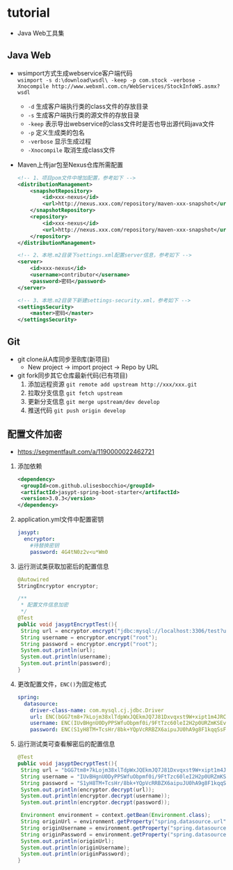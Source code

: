 # tutorial
- Java Web工具集

## Java Web
- wsimport方式生成webservice客户端代码<br>
`wsimport -s d:\download\wsdl\ -keep -p com.stock -verbose -Xnocompile http://www.webxml.com.cn/WebServices/StockInfoWS.asmx?wsdl`
  - `-d` 生成客户端执行类的class文件的存放目录
  - `-s` 生成客户端执行类的源文件的存放目录
  - `-keep` 表示导出webservice的class文件时是否也导出源代码java文件
  - `-p` 定义生成类的包名
  - `-verbose` 显示生成过程
  - `-Xnocompile` 取消生成class文件  
  
- Maven上传jar包至Nexus仓库所需配置
    ```xml
    <!-- 1、项目pom文件中增加配置，参考如下 -->
    <distributionManagement>
        <snapshotRepository>
            <id>xxx-nexus</id>
            <url>http://nexus.xxx.com/repository/maven-xxx-snapshot</url>
        </snapshotRepository>
        <repository>
            <id>xxx-nexus</id>
            <url>http://nexus.xxx.com/repository/maven-xxx-snapshot</url>
        </repository>
    </distributionManagement>
    
    <!-- 2、本地.m2目录下settings.xml配置server信息，参考如下 -->
    <server>
        <id>xxx-nexus</id>
        <username>contributor</username>
        <password>密码</password>
    </server>
    
    <!-- 3、本地.m2目录下新建settings-security.xml，参考如下 -->
    <settingsSecurity>
        <master>密码</master>
    </settingsSecurity>
    ```

## Git
- git clone从A库同步至B库(新项目)  
  - New project → import project → Repo by URL  
- git fork同步其它仓库最新代码(已有项目)  
  1. 添加远程资源 `git remote add upstream http://xxx/xxx.git`  
  2. 拉取分支信息 `git fetch upstream`  
  3. 更新分支信息 `git merge upstream/dev develop`  
  4. 推送代码 `git push origin develop`  

## 配置文件加密  

- https://segmentfault.com/a/1190000022462721

1. 添加依赖

   ```xml
   <dependency>
   	<groupId>com.github.ulisesbocchio</groupId>
   	<artifactId>jasypt-spring-boot-starter</artifactId>
   	<version>3.0.3</version>
   </dependency>
   ```

2. application.yml文件中配置密钥

   ```yaml
   jasypt:
     encryptor:
       #待替换密钥
       password: 4G4tN0z2v<u*Wm0
   ```

3. 运行测试类获取加密后的配置信息

   ```java
   @Autowired
   StringEncryptor encryptor;
   
   /**
    * 配置文件信息加密
    */
   @Test
   public void jasyptEncryptTest(){
   	String url = encryptor.encrypt("jdbc:mysql://localhost:3306/test?useSSH=false&serverTimezone=GMT%2B8");
   	String username = encryptor.encrypt("root");
   	String password = encryptor.encrypt("root");
   	System.out.println(url);
   	System.out.println(username);
   	System.out.println(password);
   }
   ```

4. 更改配置文件，`ENC()`为固定格式

   ```yaml
   spring:
     datasource:
       driver-class-name: com.mysql.cj.jdbc.Driver
       url: ENC(bGG7tm8+7kLojm38xlTdpWxJQEkmJQ7J81Dxvqxst9W+xipt1m4JRCHrBAFEfzllfqgOov3GhmGkLfi4HDUh4gifYjJdXbGY70HY7zNpEKprWK/YUOcMqQFYuILsYBYFB8NruftZ8kiX6crMDnJ0RA==)
       username: ENC(IUvBHgnU0DyPPSWfuObpmf0i/9FtTzc60leI2H2p0URZmKSEvMtavO3+E2pUeAXu)
       password: ENC(S1yH8TM+TcsHr/8bk+YQpVcRRBZX6aipuJU0hA9g8F1kqqSsFbNpCLt7HEX2bQ/8)
   ```

5. 运行测试类可查看解密后的配置信息

   ```java
   @Test
   public void jasyptDecryptTest(){
   	String url = "bGG7tm8+7kLojm38xlTdpWxJQEkmJQ7J81Dxvqxst9W+xipt1m4JRCHrBAFEfzllfqgOov3GhmGkLfi4HDUh4gifYjJdXbGY70HY7zNpEKprWK/YUOcMqQFYuILsYBYFB8NruftZ8kiX6crMDnJ0RA==";
   	String username = "IUvBHgnU0DyPPSWfuObpmf0i/9FtTzc60leI2H2p0URZmKSEvMtavO3+E2pUeAXu";
   	String password = "S1yH8TM+TcsHr/8bk+YQpVcRRBZX6aipuJU0hA9g8F1kqqSsFbNpCLt7HEX2bQ/8";
   	System.out.println(encryptor.decrypt(url));
   	System.out.println(encryptor.decrypt(username));
   	System.out.println(encryptor.decrypt(password));
   
   	Environment environment = context.getBean(Environment.class);
   	String originUrl = environment.getProperty("spring.datasource.url");
   	String originUsername = environment.getProperty("spring.datasource.username");
   	String originPassword = environment.getProperty("spring.datasource.password");
   	System.out.println(originUrl);
   	System.out.println(originUsername);
   	System.out.println(originPassword);
   }
   ```

   
